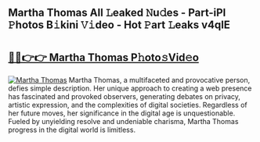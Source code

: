 ## Martha Thomas All 𝙻eaked 𝙽u𝚍es - Part-iPI 𝙿hotos B𝚒kini 𝚅𝚒deo - Hot 𝙿art 𝙻eaks v4qIE

# <h2><a href="http://ld4axev.urlbe.top/?page=Martha+Thomas">🔗🔗👉👉 Martha Thomas P𝚑oto𝚜Vid𝚎o</a></h2>

[![Martha Thomas](https://i.imgur.com/eBuTRDB.gif)](http://ld4axev.urlbe.top/?page=Martha+Thomas)
Martha Thomas, a multifaceted and provocative person, defies simple description. Her unique approach to creating a web presence has fascinated and provoked observers, generating debates on privacy, artistic expression, and the complexities of digital societies. Regardless of her future moves, her significance in the digital age is unquestionable. Fueled by unyielding resolve and undeniable charisma, Martha Thomas progress in the digital world is limitless.
